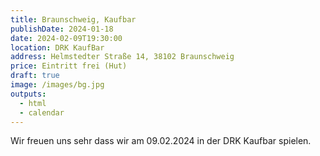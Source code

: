 ```yaml
---
title: Braunschweig, Kaufbar 
publishDate: 2024-01-18
date: 2024-02-09T19:30:00
location: DRK KaufBar 
address: Helmstedter Straße 14, 38102 Braunschweig 
price: Eintritt frei (Hut)
draft: true
image: /images/bg.jpg
outputs:
  - html
  - calendar
---
```

Wir freuen uns sehr dass wir am 09.02.2024 in der DRK Kaufbar spielen.
